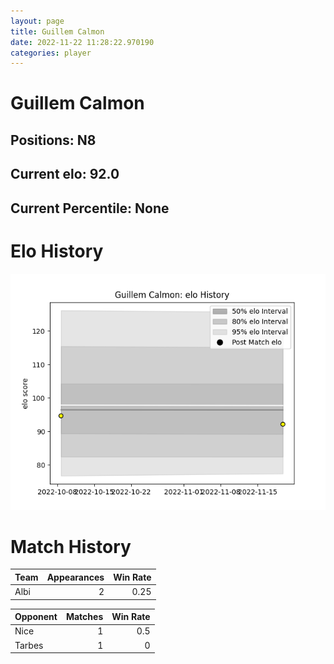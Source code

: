 ```yaml
---  
layout: page  
title: Guillem Calmon  
date: 2022-11-22 11:28:22.970190  
categories: player  
---
```

# Guillem Calmon

## Positions: N8

## Current elo: 92.0

## Current Percentile: None

# Elo History


![elo history](history_GuillemCalmon.png)
# Match History


| Team   |   Appearances |   Win Rate |
|:-------|--------------:|-----------:|
| Albi   |             2 |       0.25 |

| Opponent   |   Matches |   Win Rate |
|:-----------|----------:|-----------:|
| Nice       |         1 |        0.5 |
| Tarbes     |         1 |        0   |